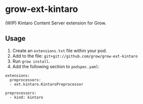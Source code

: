 # grow-ext-kintaro

(WIP) Kintaro Content Server extension for Grow.

## Usage

1. Create an `extensions.txt` file within your pod.
1. Add to the file: `git+git://github.com/grow/grow-ext-kintaro`
1. Run `grow install`.
1. Add the following section to `podspec.yaml`:

```
extensions:
  preprocessors:
  - ext.kintaro.KintaroPreprocessor

preprocessors:
  - kind: kintaro
```
